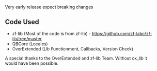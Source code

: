 Very early release expect breaking changes

## Code Used
- zf-lib (Most of the code is from zf-lib) - https://github.com/zf-labo/zf-lib/tree/master
- QBCore (Locales)
- OverExtended (Lib Functionment, Callbacks, Version Check)

A special thanks to the OverExtended and zf-lib Team. Without ox_lib it would have been possible.
